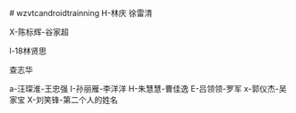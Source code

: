 
﻿# wzvtcandroidtrainning
H-林庆 徐雷清

X-陈标辉-谷家超

l-18林贤思

 查志华

a-汪琛淮-王忠强
I-孙丽雁-李洋洋
H-朱慧慧-曹佳逸
E-吕领领-罗军
x-郭仪杰-吴家宝
X-刘笑锋-第二个人的姓名
